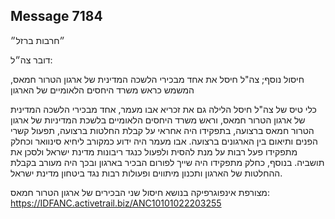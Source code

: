 ## Message 7184

״חרבות ברזל״

דובר צה״ל:

חיסול נוסף; צה"ל חיסל את אחד מבכירי הלשכה המדינית של ארגון הטרור חמאס, המשמש כראש משרד היחסים הלאומיים של הארגון

כלי טיס של צה"ל חיסל הלילה גם את זכריא אבו מעמר, אחד מבכירי הלשכה המדינית של ארגון הטרור חמאס, וראש משרד היחסים הלאומיים בלשכת המדיניות של ארגון הטרור חמאס ברצועה, בתפקידו היה אחראי על קבלת החלטות ברצועה, תפעול קשרי הפנים ותיאום בין הארגונים ברצועה.
אבו מעמר היה ידוע כמקורב ליחיא סינוואר וכחלק מתפקידו פעל רבות על מנת להסית ולפעול כנגד ריבונות מדינת ישראל ולסכן את תושביה.
בנוסף, כחלק מתפקידו היה שייך לפורום הבכיר בארגון ובכך היה מעורב בקבלת ההחלטות של הארגון ותכנון מיתווים ופעולות רבות נגד ביטחון מדינת ישראל.

מצורפת אינפוגרפיקה בנושא חיסול שני הבכירים של ארגון הטרור חמאס: https://IDFANC.activetrail.biz/ANC10101022203255

